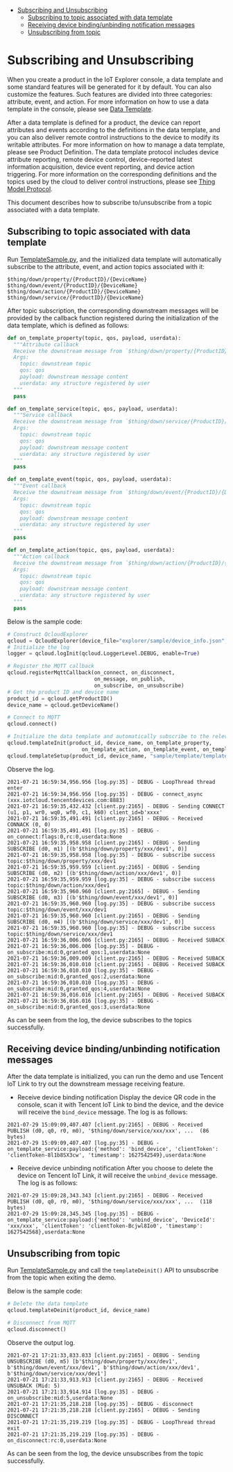 * [Subscribing and Unsubscribing](#Subscribing-and-Unsubscribing)
  * [Subscribing to topic associated with data template](#Subscribing-to-topic-associated-with-data-template)
  * [Receiving device binding/unbinding notification messages](#Receiving-device-binding/unbinding-notification-messages)
  * [Unsubscribing from topic](#Unsubscribing-from-topic)

# Subscribing and Unsubscribing

When you create a product in the IoT Explorer console, a data template and some standard features will be generated for it by default. You can also customize the features. Such features are divided into three categories: attribute, event, and action. For more information on how to use a data template in the console, please see [Data Template](https://cloud.tencent.com/document/product/1081/44921).

After a data template is defined for a product, the device can report attributes and events according to the definitions in the data template, and you can also deliver remote control instructions to the device to modify its writable attributes. For more information on how to manage a data template, please see Product Definition. The data template protocol includes device attribute reporting, remote device control, device-reported latest information acquisition, device event reporting, and device action triggering. For more information on the corresponding definitions and the topics used by the cloud to deliver control instructions, please see [Thing Model Protocol](https://cloud.tencent.com/document/product/1081/34916).

This document describes how to subscribe to/unsubscribe from a topic associated with a data template.

## Subscribing to topic associated with data template

Run [TemplateSample.py](../../explorer/sample/template/example_template.py), and the initialized data template will automatically subscribe to the attribute, event, and action topics associated with it:
```
$thing/down/property/{ProductID}/{DeviceName}
$thing/down/event/{ProductID}/{DeviceName}
$thing/down/action/{ProductID}/{DeviceName}
$thing/down/service/{ProductID}/{DeviceName}
```
After topic subscription, the corresponding downstream messages will be provided by the callback function registered during the initialization of the data template, which is defined as follows:
```python
def on_template_property(topic, qos, payload, userdata):
  """Attribute callback
  Receive the downstream message from `$thing/down/property/{ProductID}/{DeviceName}`
  Args:
    topic: downstream topic
    qos: qos
    payload: downstream message content
    userdata: any structure registered by user
  """
  pass

def on_template_service(topic, qos, payload, userdata):
  """Service callback
  Receive the downstream message from `$thing/down/service/{ProductID}/{DeviceName}`
  Args:
    topic: downstream topic
    qos: qos
    payload: downstream message content
    userdata: any structure registered by user
  """
  pass

def on_template_event(topic, qos, payload, userdata):
  """Event callback
  Receive the downstream message from `$thing/down/event/{ProductID}/{DeviceName}`
  Args:
    topic: downstream topic
    qos: qos
    payload: downstream message content
    userdata: any structure registered by user
  """
  pass

def on_template_action(topic, qos, payload, userdata):
  """Action callback
  Receive the downstream message from `$thing/down/action/{ProductID}/{DeviceName}`
  Args:
    topic: downstream topic
    qos: qos
    payload: downstream message content
    userdata: any structure registered by user
  """
  pass
```

Below is the sample code:
```python
# Construct QcloudExplorer
qcloud = QcloudExplorer(device_file="explorer/sample/device_info.json", tls=True)
# Initialize the log
logger = qcloud.logInit(qcloud.LoggerLevel.DEBUG, enable=True)

# Register the MQTT callback
qcloud.registerMqttCallback(on_connect, on_disconnect,
                            on_message, on_publish,
                            on_subscribe, on_unsubscribe)
# Get the product ID and device name
product_id = qcloud.getProductID()
device_name = qcloud.getDeviceName()

# Connect to MQTT
qcloud.connect()

# Initialize the data template and automatically subscribe to the relevant topics
qcloud.templateInit(product_id, device_name, on_template_property,
                        on_template_action, on_template_event, on_template_service)
qcloud.templateSetup(product_id, device_name, "sample/template/template_config.json")
```

Observe the log.
```
2021-07-21 16:59:34,956.956 [log.py:35] - DEBUG - LoopThread thread enter
2021-07-21 16:59:34,956.956 [log.py:35] - DEBUG - connect_async (xxx.iotcloud.tencentdevices.com:8883)
2021-07-21 16:59:35,432.432 [client.py:2165] - DEBUG - Sending CONNECT (u1, p1, wr0, wq0, wf0, c1, k60) client_id=b'xxxx'
2021-07-21 16:59:35,491.491 [client.py:2165] - DEBUG - Received CONNACK (0, 0)
2021-07-21 16:59:35,491.491 [log.py:35] - DEBUG - on_connect:flags:0,rc:0,userdata:None
2021-07-21 16:59:35,958.958 [client.py:2165] - DEBUG - Sending SUBSCRIBE (d0, m1) [(b'$thing/down/property/xxx/dev1', 0)]
2021-07-21 16:59:35,958.958 [log.py:35] - DEBUG - subscribe success topic:$thing/down/property/xxx/dev1
2021-07-21 16:59:35,959.959 [client.py:2165] - DEBUG - Sending SUBSCRIBE (d0, m2) [(b'$thing/down/action/xxx/dev1', 0)]
2021-07-21 16:59:35,959.959 [log.py:35] - DEBUG - subscribe success topic:$thing/down/action/xxx/dev1
2021-07-21 16:59:35,960.960 [client.py:2165] - DEBUG - Sending SUBSCRIBE (d0, m3) [(b'$thing/down/event/xxx/dev1', 0)]
2021-07-21 16:59:35,960.960 [log.py:35] - DEBUG - subscribe success topic:$thing/down/event/xxx/dev1
2021-07-21 16:59:35,960.960 [client.py:2165] - DEBUG - Sending SUBSCRIBE (d0, m4) [(b'$thing/down/service/xxx/dev1', 0)]
2021-07-21 16:59:35,960.960 [log.py:35] - DEBUG - subscribe success topic:$thing/down/service/xxx/dev1
2021-07-21 16:59:36,006.006 [client.py:2165] - DEBUG - Received SUBACK
2021-07-21 16:59:36,006.006 [log.py:35] - DEBUG - on_subscribe:mid:0,granted_qos:1,userdata:None
2021-07-21 16:59:36,009.009 [client.py:2165] - DEBUG - Received SUBACK
2021-07-21 16:59:36,010.010 [client.py:2165] - DEBUG - Received SUBACK
2021-07-21 16:59:36,010.010 [log.py:35] - DEBUG - on_subscribe:mid:0,granted_qos:2,userdata:None
2021-07-21 16:59:36,010.010 [log.py:35] - DEBUG - on_subscribe:mid:0,granted_qos:4,userdata:None
2021-07-21 16:59:36,016.016 [client.py:2165] - DEBUG - Received SUBACK
2021-07-21 16:59:36,016.016 [log.py:35] - DEBUG - on_subscribe:mid:0,granted_qos:3,userdata:None
```
As can be seen from the log, the device subscribes to the topics successfully.

## Receiving device binding/unbinding notification messages
After the data template is initialized, you can run the demo and use Tencent IoT Link to try out the downstream message receiving feature.
* Receive device binding notification
Display the device QR code in the console, scan it with Tencent IoT Link to bind the device, and the device will receive the `bind_device` message. The log is as follows:
```
2021-07-29 15:09:09,407.407 [client.py:2165] - DEBUG - Received PUBLISH (d0, q0, r0, m0), '$thing/down/service/xxx/xxx', ...  (86 bytes)
2021-07-29 15:09:09,407.407 [log.py:35] - DEBUG - on_template_service:payload:{'method': 'bind_device', 'clientToken': 'clientToken-8l1b8SX3cw', 'timestamp': 1627542549},userdata:None
```

* Receive device unbinding notification
After you choose to delete the device on Tencent IoT Link, it will receive the `unbind_device` message. The log is as follows:
```
2021-07-29 15:09:28,343.343 [client.py:2165] - DEBUG - Received PUBLISH (d0, q0, r0, m0), '$thing/down/service/xxx/xxx', ...  (118 bytes)
2021-07-29 15:09:28,345.345 [log.py:35] - DEBUG - on_template_service:payload:{'method': 'unbind_device', 'DeviceId': 'xxx/xxx', 'clientToken': 'clientToken-Bcjwl8Io0', 'timestamp': 1627542568},userdata:None
```

## Unsubscribing from topic

Run [TemplateSample.py](../../explorer/sample/template/example_template.py) and call the `templateDeinit()` API to unsubscribe from the topic when exiting the demo.

Below is the sample code:
```python
# Delete the data template
qcloud.templateDeinit(product_id, device_name)

# Disconnect from MQTT
qcloud.disconnect()
```

Observe the output log.
```
2021-07-21 17:21:33,833.833 [client.py:2165] - DEBUG - Sending UNSUBSCRIBE (d0, m5) [b'$thing/down/property/xxx/dev1', b'$thing/down/event/xxx/dev1', b'$thing/down/action/xxx/dev1', b'$thing/down/service/xxx/dev1']
2021-07-21 17:21:33,913.913 [client.py:2165] - DEBUG - Received UNSUBACK (Mid: 5)
2021-07-21 17:21:33,914.914 [log.py:35] - DEBUG - on_unsubscribe:mid:5,userdata:None
2021-07-21 17:21:35,218.218 [log.py:35] - DEBUG - disconnect
2021-07-21 17:21:35,218.218 [client.py:2165] - DEBUG - Sending DISCONNECT
2021-07-21 17:21:35,219.219 [log.py:35] - DEBUG - LoopThread thread exit
2021-07-21 17:21:35,219.219 [log.py:35] - DEBUG - on_disconnect:rc:0,userdata:None
```
As can be seen from the log, the device unsubscribes from the topic successfully.
